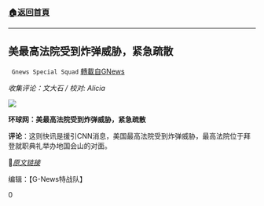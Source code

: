 ###  [:house:返回首頁](https://github.com/ourhimalayas/txt)
---

## 美最高法院受到炸弹威胁，紧急疏散
` Gnews Special Squad` [轉載自GNews](https://gnews.org/zh-hans/780847/)

*收集评论：文大石 / 校对: Alicia*

![]()![](https://gnews.org/wp-content/uploads/2021/01/1-85.png)

**环球网：美最高法院受到炸弹威胁，紧急疏散**

**评论**：这则快讯是援引CNN消息，美国最高法院受到炸弹威胁，最高法院位于拜登就职典礼举办地国会山的对面。

🔗*[原文链接](https://baijiahao.baidu.com/s?id=1689420095273699698&amp;wfr=spider&amp;for=pc)*

编辑：【G-News特战队】

0
